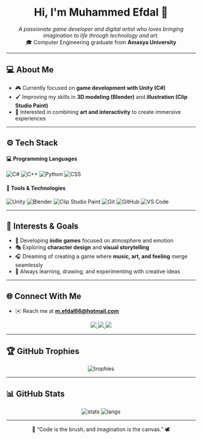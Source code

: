 <h1 align="center">Hi, I'm Muhammed Efdal 👋</h1>
<p align="center">
  <i>A passionate game developer and digital artist who loves bringing imagination to life through technology and art.</i><br/>
  🎓 Computer Engineering graduate from <b>Amasya University</b>
</p>

---

## 💻 About Me

- 🎮 Currently focused on **game development with Unity (C#)**  
- 🖌️ Improving my skills in **3D modeling (Blender)** and **illustration (Clip Studio Paint)**  
- 🌱 Interested in combining **art and interactivity** to create immersive experiences  

---

## ⚙️ Tech Stack

#### 💻 Programming Languages
![C#](https://img.shields.io/badge/C%23-239120?style=flat&logo=c-sharp&logoColor=white)
![C++](https://img.shields.io/badge/C++-00599C?style=flat&logo=c%2B%2B&logoColor=white)
![Python](https://img.shields.io/badge/Python-3776AB?style=flat&logo=python&logoColor=white)
![CSS](https://img.shields.io/badge/CSS-264DE4?style=flat&logo=css3&logoColor=white)

#### 🧰 Tools & Technologies
![Unity](https://img.shields.io/badge/Unity-100000?style=flat&logo=unity&logoColor=white)
![Blender](https://img.shields.io/badge/Blender-F5792A?style=flat&logo=blender&logoColor=white)
![Clip Studio Paint](https://img.shields.io/badge/Clip%20Studio%20Paint-1D1D1D?style=flat&logo=clip-studio-paint&logoColor=white)
![Git](https://img.shields.io/badge/Git-F05032?style=flat&logo=git&logoColor=white)
![GitHub](https://img.shields.io/badge/GitHub-181717?style=flat&logo=github&logoColor=white)
![VS Code](https://img.shields.io/badge/VS%20Code-007ACC?style=flat&logo=visual-studio-code&logoColor=white)

---

## 🧩 Interests & Goals

- 🌌 Developing **indie games** focused on atmosphere and emotion  
- 🎭 Exploring **character design** and **visual storytelling**  
- 🎧 Dreaming of creating a game where **music, art, and feeling** merge seamlessly  
- 💫 Always learning, drawing, and experimenting with creative ideas  

---

## 🌐 Connect With Me

- ✉️ Reach me at **m.efdal66@hotmail.com**

<p align="center">
  <a href="https://www.instagram.com/m_efdalsener/" target="_blank">
    <img src="https://img.shields.io/badge/Instagram%20(Personal)-E4405F?style=for-the-badge&logo=instagram&logoColor=white"/>
  </a>
  <a href="https://www.instagram.com/_thekael_/" target="_blank">
    <img src="https://img.shields.io/badge/Instagram%20(Art)-C13584?style=for-the-badge&logo=instagram&logoColor=white"/>
  </a>
  <a href="https://x.com/kaalvanium" target="_blank">
    <img src="https://img.shields.io/badge/X%20(Art)-000000?style=for-the-badge&logo=x&logoColor=white"/>
  </a>
</p>

---

## 🏆 GitHub Trophies

<p align="center">
  <img src="https://github-profile-trophy.vercel.app/?username=mefdalsener&theme=gruvbox&column=4&margin-w=15&margin-h=15" alt="trophies"/>
</p>

---

## 📊 GitHub Stats

<p align="center">
  <img src="https://github-readme-stats.vercel.app/api?username=mefdalsener&show_icons=true&theme=gruvbox" alt="stats"/>
  <img src="https://github-readme-stats.vercel.app/api/top-langs/?username=mefdalsener&layout=compact&theme=gruvbox" alt="langs"/>
</p>

---

<p align="center">🎨 “Code is the brush, and imagination is the canvas.” 🕊️</p>

